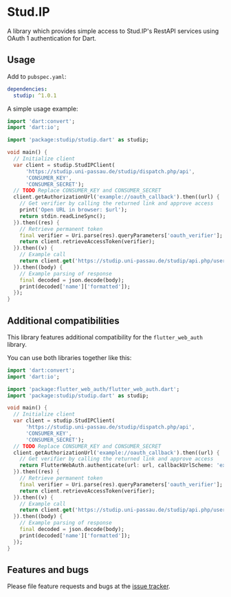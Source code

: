 # Stud.IP

A library which provides simple access to Stud.IP's RestAPI services using
 OAuth 1 authentication for Dart.

## Usage

Add to ``pubspec.yaml``:

```yaml
dependencies:
  studip: ^1.0.1
```

A simple usage example:

```dart
import 'dart:convert';
import 'dart:io';

import 'package:studip/studip.dart' as studip;

void main() {
  // Initialize client
  var client = studip.StudIPClient(
      'https://studip.uni-passau.de/studip/dispatch.php/api',
      'CONSUMER_KEY',
      'CONSUMER_SECRET');
  // TODO Replace CONSUMER_KEY and CONSUMER_SECRET
  client.getAuthorizationUrl('example://oauth_callback').then((url) {
    // Get verifier by calling the returned link and approve access
    print('Open URL in browser: $url');
    return stdin.readLineSync();
  }).then((res) {
    // Retrieve permanent token
    final verifier = Uri.parse(res).queryParameters['oauth_verifier'];
    return client.retrieveAccessToken(verifier);
  }).then((v) {
    // Example call
    return client.get('https://studip.uni-passau.de/studip/api.php/user');
  }).then((body) {
    // Example parsing of response
    final decoded = json.decode(body);
    print(decoded['name']['formatted']);
  });
}
```

## Additional compatibilities

This library features additional compatibility for the ``flutter_web_auth`` library.

You can use both libraries together like this:
```dart
import 'dart:convert';
import 'dart:io';

import 'package:flutter_web_auth/flutter_web_auth.dart';
import 'package:studip/studip.dart' as studip;

void main() {
  // Initialize client
  var client = studip.StudIPClient(
      'https://studip.uni-passau.de/studip/dispatch.php/api',
      'CONSUMER_KEY',
      'CONSUMER_SECRET');
  // TODO Replace CONSUMER_KEY and CONSUMER_SECRET
  client.getAuthorizationUrl('example://oauth_callback').then((url) {
    // Get verifier by calling the returned link and approve access
    return FlutterWebAuth.authenticate(url: url, callbackUrlScheme: 'example');
  }).then((res) {
    // Retrieve permanent token
    final verifier = Uri.parse(res).queryParameters['oauth_verifier'];
    return client.retrieveAccessToken(verifier);
  }).then((v) {
    // Example call
    return client.get('https://studip.uni-passau.de/studip/api.php/user');
  }).then((body) {
    // Example parsing of response
    final decoded = json.decode(body);
    print(decoded['name']['formatted']);
  });
}
```

## Features and bugs

Please file feature requests and bugs at the [issue tracker][tracker].

[tracker]: https://github.com/ThexXTURBOXx/dart-studip/issues
